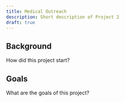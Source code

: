 ```yaml
---
title: Medical Outreach
description: Short description of Project 2
draft: true
---
```


## Background

How did this project start?

## Goals

What are the goals of this project?
